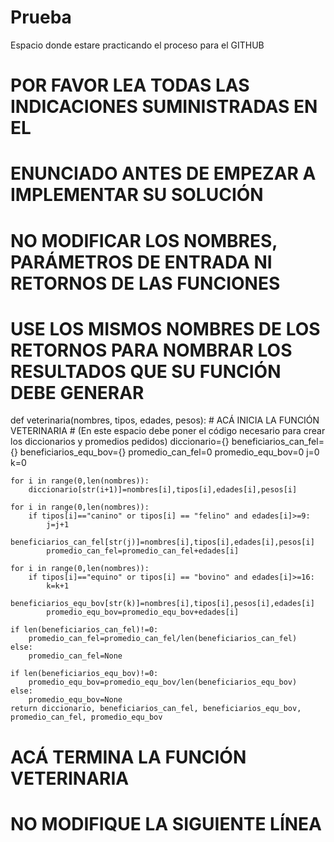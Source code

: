 # Prueba
Espacio donde estare practicando el proceso para el GITHUB
# POR FAVOR LEA TODAS LAS INDICACIONES SUMINISTRADAS EN EL 
# ENUNCIADO ANTES DE EMPEZAR A IMPLEMENTAR SU SOLUCIÓN

# NO MODIFICAR LOS NOMBRES, PARÁMETROS DE ENTRADA NI RETORNOS DE LAS FUNCIONES
# USE LOS MISMOS NOMBRES DE LOS RETORNOS PARA NOMBRAR LOS RESULTADOS QUE SU FUNCIÓN DEBE GENERAR

def veterinaria(nombres, tipos, edades, pesos):
    # ACÁ INICIA LA FUNCIÓN VETERINARIA
    # (En este espacio debe poner el código necesario para crear los diccionarios y promedios pedidos)
    diccionario={}
    beneficiarios_can_fel={}
    beneficiarios_equ_bov={}
    promedio_can_fel=0
    promedio_equ_bov=0
    j=0
    k=0
            
    for i in range(0,len(nombres)):
        diccionario[str(i+1)]=nombres[i],tipos[i],edades[i],pesos[i]
        
    for i in range(0,len(nombres)):
        if tipos[i]=="canino" or tipos[i] == "felino" and edades[i]>=9:
            j=j+1
            beneficiarios_can_fel[str(j)]=nombres[i],tipos[i],edades[i],pesos[i]
            promedio_can_fel=promedio_can_fel+edades[i]
                
    for i in range(0,len(nombres)):
        if tipos[i]=="equino" or tipos[i] == "bovino" and edades[i]>=16:
            k=k+1
            beneficiarios_equ_bov[str(k)]=nombres[i],tipos[i],pesos[i],edades[i]
            promedio_equ_bov=promedio_equ_bov+edades[i]

    if len(beneficiarios_can_fel)!=0:    
        promedio_can_fel=promedio_can_fel/len(beneficiarios_can_fel)
    else:
        promedio_can_fel=None

    if len(beneficiarios_equ_bov)!=0:       
        promedio_equ_bov=promedio_equ_bov/len(beneficiarios_equ_bov)
    else:
        promedio_equ_bov=None
    return diccionario, beneficiarios_can_fel, beneficiarios_equ_bov, promedio_can_fel, promedio_equ_bov   
# ACÁ TERMINA LA FUNCIÓN VETERINARIA
# NO MODIFIQUE LA SIGUIENTE LÍNEA
